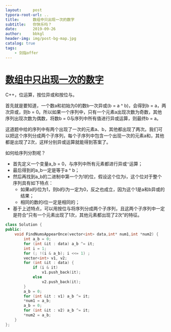 ```yaml
---
layout:     post
typora-root-url: ..
title:      数组中只出现一次的数字
subtitle:   你快乐吗？
date:       2019-09-26
author:     bbkgl
header-img: img/post-bg-map.jpg
catalog: true
tags:
    - 剑指offer
---
```


# [数组中只出现一次的数字](https://www.nowcoder.com/practice/e02fdb54d7524710a7d664d082bb7811?tpId=13&tqId=11193&rp=2&ru=/ta/coding-interviews&qru=/ta/coding-interviews/question-ranking )

C++，位运算，按位异或和按位与。

首先就是要知道，一个数a和初始为0的数b一次异或(b = a ^ b)，会得到b = a，两次异或，则b = 0。所以如果一个序列中，只有一个元素a出现次数为奇数，其他序列出现次数为偶数，将数b = 0与序列中所有值进行异或运算，则最终b = a。

这道题中给的序列中有两个出现了一次的元素a、b，其他都出现了两次。我们可以把这个序列分成两个子序列，每个子序列中包含一个出现一次的元素a和，其他都是出现了2次，这样分别异或运算就能得到答案了。

如何给序列分割呢？

- 首先定义一个变量a_b = 0，与序列中所有元素都进行异或`^`运算；
- 最后得到的a_b一定是等于a ^ b；
- 然后再找到a_b的二进制中第一个为1的位，假设这个位为i，这个位对于整个序列具有如下特点：
  - 如果a的i位为1，则b的i为一定为0，反之也成立，因为这个1是a和b异或的结果；
  - 相同的数的i位一定是相同的；
- 基于上述特点，可以用按位与将序列分成两个子序列，且这两个子序列中一定是符合“只有一个元素出现了1次，其他元素都出现了2次”的特征。

```cpp
class Solution {
public:
    void FindNumsAppearOnce(vector<int> data,int* num1,int *num2) {
        int a_b = 0;
        for (int &it : data) a_b ^= it;
        int i = 1;
        for (; !(i & a_b); i <<= 1) ;
        vector<int> v1, v2;
        for (int &it : data) {
            if (i & it)
                v1.push_back(it);
            else
                v2.push_back(it);
        }
        a_b = 0;
        for (int &it : v1) a_b ^= it;
        *num1 = a_b;
        a_b = 0;
        for (int &it : v2) a_b ^= it;
        *num2 = a_b;
    }
};
```







